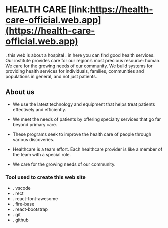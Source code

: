 # HEALTH CARE [link:https://health-care-official.web.app](https://health-care-official.web.app)

. this web is about a hospital . in here you can find good health services.
Our institute provides care for our region’s most precious
resource: human. We care for the growing needs of our
community. We build systems for providing health services
for individuals, families, communities and populations in
general, and not just patients.

## About us

- We use the latest technology and equipment that helps treat patients effectively and efficiently.

- We meet the needs of patients by offering specialty services that go far beyond primary care.

- These programs seek to improve the health care of people through various discoveries.

- Healthcare is a team effort. Each healthcare provider is like a member of the team with a special role.

* We care for the growing needs of our community.

### Tool used to create this web site

- . vscode
- . rect
- . react-font-awesome
- . fire-base
- . react-bootstrap
- . git
- . github
